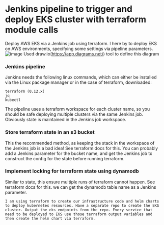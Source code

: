# Jenkins pipeline to trigger and deploy EKS cluster with terraform module calls

Deploy AWS EKS via a Jenkins job using terraform. I here by to deploy EKS on AWS environments, specifying some settings via pipeline parameters.
![image](https://user-images.githubusercontent.com/35074202/111352925-08b84b00-8685-11eb-8913-4765d90d9986.png)
  Used draw.io(https://app.diagrams.net/) tool to define this diagram
### Jenkins pipeline

Jenkins needs the following linux commands, which can either be installed via the Linux package manager or in the case of terraform, downloaded:
```
terraform (0.12.x)
jq
kubectl
```
The pipeline uses a terraform workspace for each cluster name, so you should be safe deploying multiple clusters via the same Jenkins job. Obviously state is maintained in the Jenkins job workspace.

### Store terraform state in an s3 bucket
This the recommended method, as keeping the stack in the workspace of the Jenkins job is a bad idea! See terraform docs for this. You can probably add a Jenkins parameter for the bucket name, and get the Jenkins job to construct the config for the state before running terraform.

### Implement locking for terraform state using dynamodb
Similar to state, this ensure multiple runs of terraform cannot happen. See terraform docs for this. we can get the dynamodb table name as a Jenkins parameter.

```
I am using terraform to create our infrastructure code and helm charts to deploy kubernetes resources. Have a separate repo to create the EKS cluster. Output the eks endpoints from the repo. Every service that need to be deployed to EKS use those terraform output variables and then create the helm chart via terraform.

